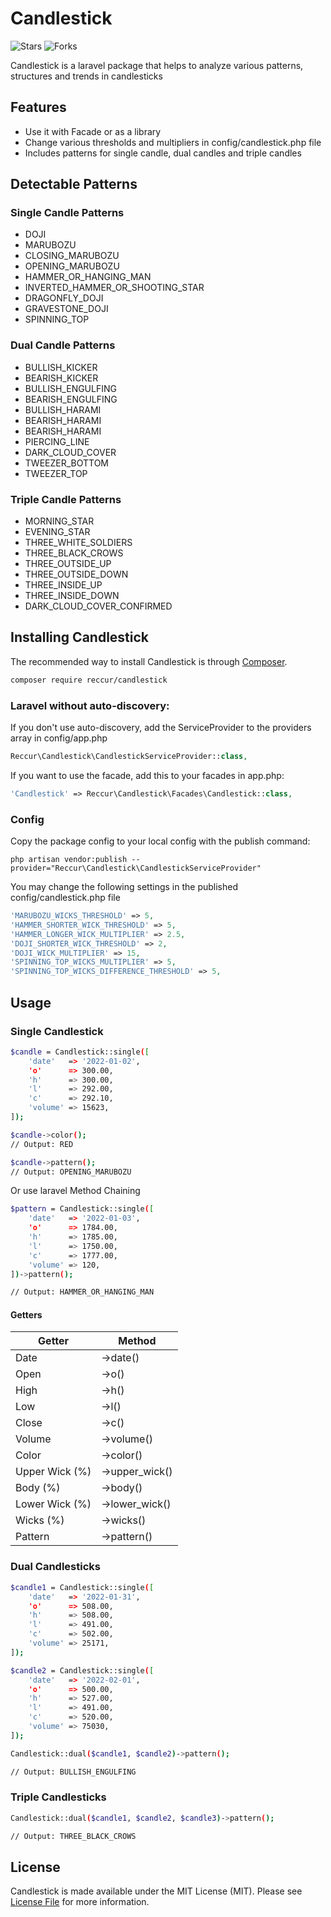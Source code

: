# Candlestick

![Stars](https://img.shields.io/github/stars/reccur/candlestick-package)
![Forks](https://img.shields.io/github/forks/reccur/candlestick-package)

Candlestick is a laravel package that helps to analyze various patterns, structures and trends in candlesticks

## Features
- Use it with Facade or as a library
- Change various thresholds and multipliers in config/candlestick.php file
- Includes patterns for single candle, dual candles and triple candles

## Detectable Patterns
### Single Candle Patterns
- DOJI
- MARUBOZU
- CLOSING_MARUBOZU
- OPENING_MARUBOZU
- HAMMER_OR_HANGING_MAN
- INVERTED_HAMMER_OR_SHOOTING_STAR
- DRAGONFLY_DOJI
- GRAVESTONE_DOJI
- SPINNING_TOP

### Dual Candle Patterns
- BULLISH_KICKER
- BEARISH_KICKER
- BULLISH_ENGULFING
- BEARISH_ENGULFING
- BULLISH_HARAMI
- BEARISH_HARAMI
- BEARISH_HARAMI
- PIERCING_LINE
- DARK_CLOUD_COVER
- TWEEZER_BOTTOM
- TWEEZER_TOP

### Triple Candle Patterns
- MORNING_STAR
- EVENING_STAR
- THREE_WHITE_SOLDIERS
- THREE_BLACK_CROWS
- THREE_OUTSIDE_UP
- THREE_OUTSIDE_DOWN
- THREE_INSIDE_UP
- THREE_INSIDE_DOWN
- DARK_CLOUD_COVER_CONFIRMED

## Installing Candlestick

The recommended way to install Candlestick is through
[Composer](https://getcomposer.org/).

```bash
composer require reccur/candlestick
```

### Laravel without auto-discovery:
If you don't use auto-discovery, add the ServiceProvider to the providers array in config/app.php
```php
Reccur\Candlestick\CandlestickServiceProvider::class,
```
If you want to use the facade, add this to your facades in app.php:
```php
'Candlestick' => Reccur\Candlestick\Facades\Candlestick::class,
```

### Config
Copy the package config to your local config with the publish command:
```shell
php artisan vendor:publish --provider="Reccur\Candlestick\CandlestickServiceProvider"
```
You may change the following settings in the published config/candlestick.php file
```php
'MARUBOZU_WICKS_THRESHOLD' => 5,
'HAMMER_SHORTER_WICK_THRESHOLD' => 5,
'HAMMER_LONGER_WICK_MULTIPLIER' => 2.5,
'DOJI_SHORTER_WICK_THRESHOLD' => 2,
'DOJI_WICK_MULTIPLIER' => 15,
'SPINNING_TOP_WICKS_MULTIPLIER' => 5,
'SPINNING_TOP_WICKS_DIFFERENCE_THRESHOLD' => 5,
```

## Usage

### Single Candlestick
```bash
$candle = Candlestick::single([
    'date'   => '2022-01-02',
    'o'      => 300.00,
    'h'      => 300.00,
    'l'      => 292.00,
    'c'      => 292.10,
    'volume' => 15623,
]);

$candle->color();
// Output: RED

$candle->pattern();
// Output: OPENING_MARUBOZU
```
Or use laravel Method Chaining

```bash
$pattern = Candlestick::single([
    'date'   => '2022-01-03',
    'o'      => 1784.00,
    'h'      => 1785.00,
    'l'      => 1750.00,
    'c'      => 1777.00,
    'volume' => 120,
])->pattern();

// Output: HAMMER_OR_HANGING_MAN
```

#### Getters

| Getter | Method |
| ------ | ------ |
| Date | ->date() |
| Open | ->o() |
| High | ->h() |
| Low | ->l() |
| Close | ->c() |
| Volume | ->volume() |
| Color | ->color() |
| Upper Wick (%) | ->upper_wick() |
| Body (%) | ->body() |
| Lower Wick (%) | ->lower_wick() |
| Wicks (%) | ->wicks() |
| Pattern | ->pattern() |

### Dual Candlesticks

```bash
$candle1 = Candlestick::single([
    'date'   => '2022-01-31',
    'o'      => 508.00,
    'h'      => 508.00,
    'l'      => 491.00,
    'c'      => 502.00,
    'volume' => 25171,
]);

$candle2 = Candlestick::single([
    'date'   => '2022-02-01',
    'o'      => 500.00,
    'h'      => 527.00,
    'l'      => 491.00,
    'c'      => 520.00,
    'volume' => 75030,
]);

Candlestick::dual($candle1, $candle2)->pattern();

// Output: BULLISH_ENGULFING
```

### Triple Candlesticks

```bash
Candlestick::dual($candle1, $candle2, $candle3)->pattern();

// Output: THREE_BLACK_CROWS
```
## License

Candlestick is made available under the MIT License (MIT). Please see [License File](LICENSE) for more information.